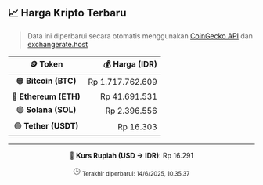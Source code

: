 

<!-- HARGA_KRIPTO -->
## 📈 Harga Kripto Terbaru

> Data ini diperbarui secara otomatis menggunakan [CoinGecko API](https://www.coingecko.com/) dan [exchangerate.host](https://exchangerate.host/)

<div align="center">

| 🪙 Token | 💰 Harga (IDR) |
|:------:|---------------:|
| 🟠 **Bitcoin (BTC)**   | Rp 1.717.762.609 |
| 🔵 **Ethereum (ETH)**  | Rp 41.691.531 |
| 🟣 **Solana (SOL)**    | Rp 2.396.556 |
| 🟢 **Tether (USDT)**   | Rp 16.303 |

---

💱 **Kurs Rupiah (USD → IDR)**: Rp 16.291

🕒 <sub>Terakhir diperbarui: 14/6/2025, 10.35.37</sub>

</div>
<!-- /HARGA_KRIPTO -->